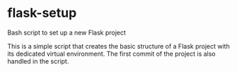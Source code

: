 # flask-setup
Bash script to set up a new Flask project

This is a simple script that creates the basic structure of a Flask project with its dedicated virtual environment. The first commit of the project is also handled in the script.
